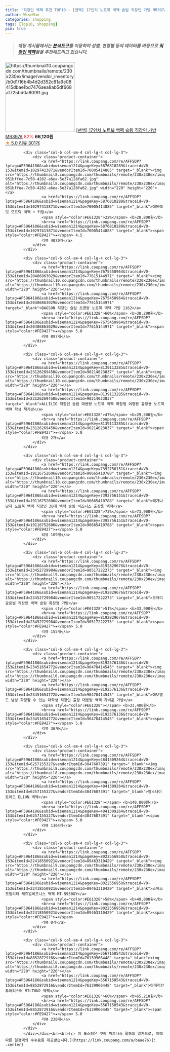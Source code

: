 ```yaml
---
title: "직장인 백팩 추천 TOP10 - [맨백] 17인치 노트북 백팩 슬림 직장인 가방 MR397A"
author: WiseMan
categories: shopping
tags: [Top10, shopping]
pin: true
---
```


> ##### 해당 게시물에서는 [**분석도구**](https://itemscout.io/)를 이용하여 **성별**, **연령별** 등의 데이터를 바탕으로 [**직장인 백팩**](https://link.coupang.com/a/baae76)들을 추천해드리고 있습니다.
<div class="container"><div class="row">
            <div class="col-6 col-sm-4 col-lg-4 col-lg-3">
                <div class="product-container">
                    <a href="https://link.coupang.com/re/AFFSDP?lptag=AF5964186&subid=wiseman1214&pageKey=6064841500&traceid=V0-153&itemId=20511934846&vendorItemId=87589590004" target="_blank"><img src="https://thumbnail10.coupangcdn.com/thumbnails/remote/230x230ex/image/vendor_inventory/b0d1/16b4b4d2d352c81a9e08415dbae1bd7476aea8ab5df668af725bd0a80f91.jpg" alt="https://thumbnail10.coupangcdn.com/thumbnails/remote/230x230ex/image/vendor_inventory/b0d1/16b4b4d2d352c81a9e08415dbae1bd7476aea8ab5df668af725bd0a80f91.jpg" width="220" height="220"></a>
                    <a href="https://link.coupang.com/re/AFFSDP?lptag=AF5964186&subid=wiseman1214&pageKey=6064841500&traceid=V0-153&itemId=20511934846&vendorItemId=87589590004" target="_blank">[맨백] 17인치 노트북 백팩 슬림 직장인 가방 MR397A</a>
                    <span style="color:#E61328">82%</span> <b>66,120원</b>
                    <br><a href="https://link.coupang.com/re/AFFSDP?lptag=AF5964186&subid=wiseman1214&pageKey=6064841500&traceid=V0-153&itemId=20511934846&vendorItemId=87589590004" target="_blank"><span style="color:#FE9427">★</span> 5.0
                    리뷰 301개</a>
                </div>
            </div>
            
            <div class="col-6 col-sm-4 col-lg-4 col-lg-3">
                <div class="product-container">
                    <a href="https://link.coupang.com/re/AFFSDP?lptag=AF5964186&subid=wiseman1214&pageKey=5876810289&traceid=V0-153&itemId=10297413871&vendorItemId=70005414885" target="_blank"><img src="https://thumbnail8.coupangcdn.com/thumbnails/remote/230x230ex/image/retail/images/539852280272518-951bffea-7c50-4282-a6ea-5e37a128fa62.jpg" alt="https://thumbnail8.coupangcdn.com/thumbnails/remote/230x230ex/image/retail/images/539852280272518-951bffea-7c50-4282-a6ea-5e37a128fa62.jpg" width="220" height="220"></a>
                    <a href="https://link.coupang.com/re/AFFSDP?lptag=AF5964186&subid=wiseman1214&pageKey=5876810289&traceid=V0-153&itemId=10297413871&vendorItemId=70005414885" target="_blank">애드에딧 모르딕 백팩 + 키링</a>
                    <span style="color:#E61328">22%</span> <b>28,800원</b>
                    <br><a href="https://link.coupang.com/re/AFFSDP?lptag=AF5964186&subid=wiseman1214&pageKey=5876810289&traceid=V0-153&itemId=10297413871&vendorItemId=70005414885" target="_blank"><span style="color:#FE9427">★</span> 4.5
                    리뷰 4070개</a>
                </div>
            </div>
            
            <div class="col-6 col-sm-4 col-lg-4 col-lg-3">
                <div class="product-container">
                    <a href="https://link.coupang.com/re/AFFSDP?lptag=AF5964186&subid=wiseman1214&pageKey=7675450964&traceid=V0-153&itemId=20486863029&vendorItemId=77615144971" target="_blank"><img src="https://thumbnail10.coupangcdn.com/thumbnails/remote/230x230ex/image/vendor_inventory/a3bd/a09ea7ef75b30ed5e34a35fc8c126f12dec1c47b1cddbf4c4cfc0a0a40ba.jpg" alt="https://thumbnail10.coupangcdn.com/thumbnails/remote/230x230ex/image/vendor_inventory/a3bd/a09ea7ef75b30ed5e34a35fc8c126f12dec1c47b1cddbf4c4cfc0a0a40ba.jpg" width="220" height="220"></a>
                    <a href="https://link.coupang.com/re/AFFSDP?lptag=AF5964186&subid=wiseman1214&pageKey=7675450964&traceid=V0-153&itemId=20486863029&vendorItemId=77615144971" target="_blank">BAGSON 직장인 슬림 초경량 노트북 백팩 가방 1162</a>
                    <span style="color:#E61328">60%</span> <b>38,200원</b>
                    <br><a href="https://link.coupang.com/re/AFFSDP?lptag=AF5964186&subid=wiseman1214&pageKey=7675450964&traceid=V0-153&itemId=20486863029&vendorItemId=77615144971" target="_blank"><span style="color:#FE9427">★</span> 5.0
                    리뷰 897개</a>
                </div>
            </div>
            
            <div class="col-6 col-sm-4 col-lg-4 col-lg-3">
                <div class="product-container">
                    <a href="https://link.coupang.com/re/AFFSDP?lptag=AF5964186&subid=wiseman1214&pageKey=8139113285&traceid=V0-153&itemId=23126269450&vendorItemId=90214023837" target="_blank"><img src="https://thumbnail10.coupangcdn.com/thumbnails/remote/230x230ex/image/0820_amir_esrgan_inf80k_batch_1_max3k/b5ad/0efa94c5bf3de8b9010ea875b6be7ac2da818ebb32eb1fd200ce5958eb42.jpg" alt="https://thumbnail10.coupangcdn.com/thumbnails/remote/230x230ex/image/0820_amir_esrgan_inf80k_batch_1_max3k/b5ad/0efa94c5bf3de8b9010ea875b6be7ac2da818ebb32eb1fd200ce5958eb42.jpg" width="220" height="220"></a>
                    <a href="https://link.coupang.com/re/AFFSDP?lptag=AF5964186&subid=wiseman1214&pageKey=8139113285&traceid=V0-153&itemId=23126269450&vendorItemId=90214023837" target="_blank">ALLILIO 직장인 슬림 대용량 노트북 백팩 확장형 여행용 출장용 노트북 백팩 학생 책가방</a>
                    <span style="color:#E61328">47%</span> <b>29,500원</b>
                    <br><a href="https://link.coupang.com/re/AFFSDP?lptag=AF5964186&subid=wiseman1214&pageKey=8139113285&traceid=V0-153&itemId=23126269450&vendorItemId=90214023837" target="_blank"><span style="color:#FE9427">★</span> 5.0
                    리뷰 2개</a>
                </div>
            </div>
            
            <div class="col-6 col-sm-4 col-lg-4 col-lg-3">
                <div class="product-container">
                    <a href="https://link.coupang.com/re/AFFSDP?lptag=AF5964186&subid=wiseman1214&pageKey=7392756151&traceid=V0-153&itemId=19116752606&vendorItemId=90665410788" target="_blank"><img src="https://thumbnail10.coupangcdn.com/thumbnails/remote/230x230ex/image/vendor_inventory/9414/c4ec0a7719d18bfbc7eab285616ae14ba8d4670e89200d15c914a344912d.png" alt="https://thumbnail10.coupangcdn.com/thumbnails/remote/230x230ex/image/vendor_inventory/9414/c4ec0a7719d18bfbc7eab285616ae14ba8d4670e89200d15c914a344912d.png" width="220" height="220"></a>
                    <a href="https://link.coupang.com/re/AFFSDP?lptag=AF5964186&subid=wiseman1214&pageKey=7392756151&traceid=V0-153&itemId=19116752606&vendorItemId=90665410788" target="_blank">태가나 남자 노트북 백팩 직장인 30대 백팩 슬림 비즈니스 출장용 백팩</a>
                    <span style="color:#E61328">73%</span> <b>73,900원</b>
                    <br><a href="https://link.coupang.com/re/AFFSDP?lptag=AF5964186&subid=wiseman1214&pageKey=7392756151&traceid=V0-153&itemId=19116752606&vendorItemId=90665410788" target="_blank"><span style="color:#FE9427">★</span> 5.0
                    리뷰 109개</a>
                </div>
            </div>
            
            <div class="col-6 col-sm-4 col-lg-4 col-lg-3">
                <div class="product-container">
                    <a href="https://link.coupang.com/re/AFFSDP?lptag=AF5964186&subid=wiseman1214&pageKey=8192829676&traceid=V0-153&itemId=23452729984&vendorItemId=90517222273" target="_blank"><img src="https://thumbnail9.coupangcdn.com/thumbnails/remote/230x230ex/image/vendor_inventory/8885/3c576153ebff97076653491136e27a57d90d0eb11e5926f0903df2ddd4f8.jpg" alt="https://thumbnail9.coupangcdn.com/thumbnails/remote/230x230ex/image/vendor_inventory/8885/3c576153ebff97076653491136e27a57d90d0eb11e5926f0903df2ddd4f8.jpg" width="220" height="220"></a>
                    <a href="https://link.coupang.com/re/AFFSDP?lptag=AF5964186&subid=wiseman1214&pageKey=8192829676&traceid=V0-153&itemId=23452729984&vendorItemId=90517222273" target="_blank">모제이글로벌 직장인 백팩 슬림 확장형 가방</a>
                    <span style="color:#E61328">51%</span> <b>33,900원</b>
                    <br><a href="https://link.coupang.com/re/AFFSDP?lptag=AF5964186&subid=wiseman1214&pageKey=8192829676&traceid=V0-153&itemId=23452729984&vendorItemId=90517222273" target="_blank"><span style="color:#FE9427">★</span> 5.0
                    리뷰 155개</a>
                </div>
            </div>
            
            <div class="col-6 col-sm-4 col-lg-4 col-lg-3">
                <div class="product-container">
                    <a href="https://link.coupang.com/re/AFFSDP?lptag=AF5964186&subid=wiseman1214&pageKey=8192576136&traceid=V0-153&itemId=23451654772&vendorItemId=90478414545" target="_blank"><img src="https://thumbnail6.coupangcdn.com/thumbnails/remote/230x230ex/image/vendor_inventory/ed34/333c9aada1c1042ae0c74bc777bfc848af82de751f89220bba786054e3bf.png" alt="https://thumbnail6.coupangcdn.com/thumbnails/remote/230x230ex/image/vendor_inventory/ed34/333c9aada1c1042ae0c74bc777bfc848af82de751f89220bba786054e3bf.png" width="220" height="220"></a>
                    <a href="https://link.coupang.com/re/AFFSDP?lptag=AF5964186&subid=wiseman1214&pageKey=8192576136&traceid=V0-153&itemId=23451654772&vendorItemId=90478414545" target="_blank">에보멜드 남성 확장할 수 있는 대학생 직장인 출장 대용량 백팩 가벼운 가방</a>
                    <span style="color:#E61328"></span> <b>33,400원</b>
                    <br><a href="https://link.coupang.com/re/AFFSDP?lptag=AF5964186&subid=wiseman1214&pageKey=8192576136&traceid=V0-153&itemId=23451654772&vendorItemId=90478414545" target="_blank"><span style="color:#FE9427">★</span> 5.0
                    리뷰 36개</a>
                </div>
            </div>
            
            <div class="col-6 col-sm-4 col-lg-4 col-lg-3">
                <div class="product-container">
                    <a href="https://link.coupang.com/re/AFFSDP?lptag=AF5964186&subid=wiseman1214&pageKey=4841309264&traceid=V0-153&itemId=6257155327&vendorItemId=3847607391" target="_blank"><img src="https://thumbnail8.coupangcdn.com/thumbnails/remote/230x230ex/image/vendor_inventory/4143/612ffde3bd9ed113152adce693ad6c34efa1b2a729d95362c56e51cfe1c1.jpg" alt="https://thumbnail8.coupangcdn.com/thumbnails/remote/230x230ex/image/vendor_inventory/4143/612ffde3bd9ed113152adce693ad6c34efa1b2a729d95362c56e51cfe1c1.jpg" width="220" height="220"></a>
                    <a href="https://link.coupang.com/re/AFFSDP?lptag=AF5964186&subid=wiseman1214&pageKey=4841309264&traceid=V0-153&itemId=6257155327&vendorItemId=3847607391" target="_blank">쌤소나이트레드 ELIUN 백팩</a>
                    <span style="color:#E61328"></span> <b>140,000원</b>
                    <br><a href="https://link.coupang.com/re/AFFSDP?lptag=AF5964186&subid=wiseman1214&pageKey=4841309264&traceid=V0-153&itemId=6257155327&vendorItemId=3847607391" target="_blank"><span style="color:#FE9427">★</span> 5.0
                    리뷰 1164개</a>
                </div>
            </div>
            
            <div class="col-6 col-sm-4 col-lg-4 col-lg-3">
                <div class="product-container">
                    <a href="https://link.coupang.com/re/AFFSDP?lptag=AF5964186&subid=wiseman1214&pageKey=8022556958&traceid=V0-153&itemId=22418550921&vendorItemId=89463310429" target="_blank"><img src="https://thumbnail9.coupangcdn.com/thumbnails/remote/230x230ex/image/vendor_inventory/b4e4/7426221d7390786298c61ddb7e9f1194c124641dc6353f405fc7ef381028.jpg" alt="https://thumbnail9.coupangcdn.com/thumbnails/remote/230x230ex/image/vendor_inventory/b4e4/7426221d7390786298c61ddb7e9f1194c124641dc6353f405fc7ef381028.jpg" width="220" height="220"></a>
                    <a href="https://link.coupang.com/re/AFFSDP?lptag=AF5964186&subid=wiseman1214&pageKey=8022556958&traceid=V0-153&itemId=22418550921&vendorItemId=89463310429" target="_blank">스위스모빌리티 캐쥬얼비즈니스 백팩 MT-5930GY</a>
                    <span style="color:#E61328">58%</span> <b>49,000원</b>
                    <br><a href="https://link.coupang.com/re/AFFSDP?lptag=AF5964186&subid=wiseman1214&pageKey=8022556958&traceid=V0-153&itemId=22418550921&vendorItemId=89463310429" target="_blank"><span style="color:#FE9427">★</span> 
                    리뷰 0개</a>
                </div>
            </div>
            
            <div class="col-6 col-sm-4 col-lg-4 col-lg-3">
                <div class="product-container">
                    <a href="https://link.coupang.com/re/AFFSDP?lptag=AF5964186&subid=wiseman1214&pageKey=5567158543&traceid=V0-153&itemId=8852872916&vendorItemId=76139966448" target="_blank"><img src="https://thumbnail8.coupangcdn.com/thumbnails/remote/230x230ex/image/0820_amir_esrgan_inf80k_batch_7_max3k/4bf8/88100d9b4d847f18629eccaf98c2994d926d31e265d78f98b4f46e411b06.jpg" alt="https://thumbnail8.coupangcdn.com/thumbnails/remote/230x230ex/image/0820_amir_esrgan_inf80k_batch_7_max3k/4bf8/88100d9b4d847f18629eccaf98c2994d926d31e265d78f98b4f46e411b06.jpg" width="220" height="220"></a>
                    <a href="https://link.coupang.com/re/AFFSDP?lptag=AF5964186&subid=wiseman1214&pageKey=5567158543&traceid=V0-153&itemId=8852872916&vendorItemId=76139966448" target="_blank">아메리칸투어리스터 MILTON2 백팩</a>
                    <span style="color:#E61328">60%</span> <b>65,210원</b>
                    <br><a href="https://link.coupang.com/re/AFFSDP?lptag=AF5964186&subid=wiseman1214&pageKey=5567158543&traceid=V0-153&itemId=8852872916&vendorItemId=76139966448" target="_blank"><span style="color:#FE9427">★</span> 5.0
                    리뷰 230개</a>
                </div>
            </div>
            </div></div><br><br>[👉 이 포스팅은 쿠팡 파트너스 활동의 일환으로, 이에 따른 일정액의 수수료를 제공받습니다.](https://link.coupang.com/a/baae76){: .center}